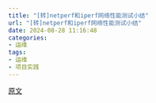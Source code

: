 ```yaml
---
title: "[转]netperf和iperf网络性能测试小结"
url: "[转]netperf和iperf网络性能测试小结"
date: 2024-08-28 11:16:48
categories:
- 运维
tags:
- 运维
- 项目实践
---
```


[原文](https://wsgzao.github.io/post/netperf/)

<!-- more -->

<!-- <body>
    <header>
      
<div>
		
			<div id="imglogo">
				<a href="/"><img src="/img/logo.png" alt="HelloDog" title="HelloDog"/></a>
			</div>
			
			<div id="textlogo">
				<h1 class="site-name"><a href="/" title="HelloDog">HelloDog</a></h1>
				<h2 class="blog-motto">Keep Calm and Carry On</h2>
			</div>
			<div class="navbar"><a class="navbutton navmobile" href="#" title="菜单">
			</a></div>
			<nav class="animated">
				<ul>
					<ul>
					 
						<li><a href="/">主页 | Home</a></li>
					
						<li><a href="/index/">索引 | Index</a></li>
					
						<li><a href="/archives/">归档 | Archives</a></li>
					
						<li><a href="/about/">简介 | About</a></li>
					
					<li>
 					
						<form class="search">
							<label>Search</label>
						<input type="text" id="search" class="st-default-search-input" name="q" size="30" placeholder="搜索"><br>
						</form>
					
					</li>
				</ul>
			</nav>			
</div>
    </header>
    <div id="container">
      <div id="main" class="post" itemscope itemprop="blogPost">
  
	<article itemprop="articleBody"> 
		<header class="article-info clearfix">
  <h1 itemprop="name">
    
      <a href="/post/netperf/" title="netperf和iperf网络性能测试小结" itemprop="url">netperf和iperf网络性能测试小结</a>
  </h1>
  <p class="article-author">By
       
		<a href="/about" title="wsgzao" target="_blank" itemprop="author">wsgzao</a>
		
  <p class="article-time">
    <time datetime="2019-06-27T06:59:49.000Z" itemprop="datePublished"> 发表于 2019-06-27</time>
    
  </p>
</header>
<blockquote>
<p>netperf和iperf网络性能测试小结</p>
</blockquote>
<h2 id="更新历史"><a href="#更新历史" class="headerlink" title="更新历史"></a>更新历史</h2><p>2019年06月27日 - 初稿</p>
<p>阅读原文 - <a href="https://wsgzao.github.io/post/netperf/">https://wsgzao.github.io/post/netperf/</a></p>
<p><strong>扩展阅读</strong></p>
<p>netperf - <a target="_blank" rel="noopener" href="https://github.com/HewlettPackard/netperf">https://github.com/HewlettPackard/netperf</a><br>iperf - <a target="_blank" rel="noopener" href="https://github.com/esnet/iperf">https://github.com/esnet/iperf</a></p>
<hr>
<h2 id="网络性能测量的五项指标"><a href="#网络性能测量的五项指标" class="headerlink" title="网络性能测量的五项指标"></a>网络性能测量的五项指标</h2><p>可用性（availability）<br>响应时间（response time）<br>网络利用率（network utilization）<br>网络吞吐量（network throughput）<br>网络带宽容量（network bandwidth capacity）</p>
<h3 id="可用性"><a href="#可用性" class="headerlink" title="可用性"></a>可用性</h3><p>测试网络性能的第一步是确定网络是否正常工作，最简单的方法是使用 ping 命令。通过向远端的机器发送 icmp echo request，并等待接收 icmp echo reply 来判断远端的机器是否连通，网络是否正常工作。</p>
<p>Ping 命令有非常丰富的命令选项，比如 -c 可以指定发送 echo request 的个数，-s 可以指定每次发送的 ping 包大小。</p>
<p>网络设备内部一般有多个缓冲池，不同的缓冲池使用不同的缓冲区大小，分别用来处理不同大小的分组（packet）。例如交换机中通常具有三种类型的包缓冲：一类针对小的分组，一类针对中等大小的分组，还有一类针对大的分组。为了测试这样的网络设备，测试工具必须要具有发送不同大小分组的能力。Ping 命令的 -s 就可以使用在这种场合。</p>
<h3 id="响应时间"><a href="#响应时间" class="headerlink" title="响应时间"></a>响应时间</h3><p>Ping 命令的 echo request&#x2F;reply 一次往返所花费时间就是响应时间。有很多因素会影响到响应时间，如网段的负荷，网络主机的负荷，广播风暴，工作不正常的网络设备等等。</p>
<p>在网络工作正常时，记录下正常的响应时间。当用户抱怨网络的反应时间慢时，就可以将现在的响应时间与正常的响应时间对比，如果两者差值的波动很大，就能说明网络设备存在故障。</p>
<h3 id="网络利用率"><a href="#网络利用率" class="headerlink" title="网络利用率"></a>网络利用率</h3><p>网络利用率是指网络被使用的时间占总时间（即被使用的时间 + 空闲的时间）的比例。比如，Ethernet 虽然是共享的，但同时却只能有一个报文在传输。因此在任一时刻，Ethernet 或者是 100% 的利用率，或者是 0% 的利用率。</p>
<p>计算一个网段的网络利用率相对比较容易，但是确定一个网络的利用率就比较复杂。因此，网络测试工具一般使用网络吞吐量和网络带宽容量来确定网络中两个节点之间的性能。</p>
<h3 id="网络吞吐量"><a href="#网络吞吐量" class="headerlink" title="网络吞吐量"></a>网络吞吐量</h3><p>网络吞吐量是指在某个时刻，在网络中的两个节点之间，提供给网络应用的剩余带宽。</p>
<p>网络吞吐量可以帮助寻找网络路径中的瓶颈。比如，即使 client 和 server 都被分别连接到各自的 100M Ethernet 上，但是如果这两个 100M 的 Ethernet 被 10M 的 Ethernet 连接起来，那么 10M 的 Ethernet 就是网络的瓶颈。</p>
<p>网络吞吐量非常依赖于当前的网络负载情况。因此，为了得到正确的网络吞吐量，最好在不同时间（一天中的不同时刻，或者一周中不同的天）分别进行测试，只有这样才能得到对网络吞吐量的全面认识。</p>
<p>有些网络应用程序在开发过程的测试中能够正常运行，但是到实际的网络环境中却无法正常工作（由于没有足够的网络吞吐量）。这是因为测试只是在空闲的网络环境中，没有考虑到实际的网络环境中还存在着其它的各种网络流量。所以，网络吞吐量定义为剩余带宽是有实际意义的。</p>
<h3 id="网络带宽容量"><a href="#网络带宽容量" class="headerlink" title="网络带宽容量"></a>网络带宽容量</h3><p>与网络吞吐量不同，网络带宽容量指的是在网络的两个节点之间的最大可用带宽。这是由组成网络的设备的能力所决定的。</p>
<p>测试网络带宽容量有两个困难之处：在网络存在其它网络流量的时候，如何得知网络的最大可用带宽；在测试过程中，如何对现有的网络流量不造成影响。网络测试工具一般采用 packet pairs 和 packet trains 技术来克服这样的困难。</p>
<h3 id="收集网络性能数据的方式"><a href="#收集网络性能数据的方式" class="headerlink" title="收集网络性能数据的方式"></a>收集网络性能数据的方式</h3><p>当确定了网络性能的测试指标以后，就需要使用网络测试工具收集相应的性能数据，分别有三种从网络获取数据的方式：</p>
<ol>
<li>通过 snmp 协议直接到网络设备中获取，如 net-snmp 工具</li>
<li>侦听相关的网络性能数据，典型的工具是 tcpdump</li>
<li>自行产生相应的测试数据，即本文中介绍的 iperf、netperf 等工具</li>
</ol>
<h2 id="Netperf"><a href="#Netperf" class="headerlink" title="Netperf"></a>Netperf</h2><p>Netperf 是一种网络性能的测量工具，主要针对基于 TCP 或 UDP 的传输。Netperf 根据应用的不同，可以进行不同模式的网络性能测试，即批量数据传输（bulk data transfer）模式和请求 &#x2F; 应答（request&#x2F;reponse）模式。</p>
<table>
<thead>
<tr>
<th>参数</th>
<th>说明</th>
</tr>
</thead>
<tbody><tr>
<td>-H host</td>
<td>指定远端运行 netserver 的 server IP 地址</td>
</tr>
<tr>
<td>-l testlen</td>
<td>指定测试的时间长度 (秒)</td>
</tr>
<tr>
<td>-t testname</td>
<td>指定进行的测试类型 (TCP_STREAM，UDP_STREAM，TCP_RR，TCP_CRR，UDP_RR)</td>
</tr>
</tbody></table>
<p>可选参数有如下几个：</p>
<table>
<thead>
<tr>
<th>参数</th>
<th>说明</th>
</tr>
</thead>
<tbody><tr>
<td>-s size</td>
<td>设置本地系统的 socket 发送与接收缓冲大小</td>
</tr>
<tr>
<td>-S size</td>
<td>设置远端系统的 socket 发送与接收缓冲大小</td>
</tr>
<tr>
<td>-m size</td>
<td>设置本地系统发送测试分组的大小</td>
</tr>
<tr>
<td>-M size</td>
<td>设置远端系统接收测试分组的大小</td>
</tr>
<tr>
<td>-D</td>
<td>对本地与远端系统的 socket 设置 TCP_NODELAY 选项</td>
</tr>
<tr>
<td>-r req,resp</td>
<td>设置 request 和 reponse 分组的大小</td>
</tr>
</tbody></table>
<p><strong>实例：</strong></p>
<p>服务器端：</p>
<figure class="highlight plaintext"><table><tr><td class="gutter"><pre><span class="line">1</span><br><span class="line">2</span><br></pre></td><td class="code"><pre><span class="line">#./netserver</span><br><span class="line"></span><br></pre></td></tr></table></figure>

<p>客户端：</p>
<p><strong>1、批量 (bulk) 网络流量的性能</strong></p>
<p><strong>1）TCP_STREAM</strong></p>
<p>Netperf 缺省情况下进行 TCP 批量传输，即 - t TCP_STREAM。测试过程中，netperf 向 netserver 发送批量的 TCP 数据分组，以确定数据传输过程中的吞吐量：</p>
<figure class="highlight plaintext"><table><tr><td class="gutter"><pre><span class="line">1</span><br><span class="line">2</span><br><span class="line">3</span><br><span class="line">4</span><br><span class="line">5</span><br><span class="line">6</span><br><span class="line">7</span><br></pre></td><td class="code"><pre><span class="line">#./netperf -H 192.168.0.28 -l 60</span><br><span class="line">TCP STREAM TEST to 192.168.0.28</span><br><span class="line">Recv   Send    Send</span><br><span class="line">Socket Socket  Message  Elapsed</span><br><span class="line">Size   Size    Size     Time     Throughput</span><br><span class="line">bytes  bytes   bytes    secs.    10^6bits/sec</span><br><span class="line">87380  16384  16384    60.00      88.00</span><br></pre></td></tr></table></figure>

<p>从 netperf 的结果输出中，我们可以知道以下的一些信息：</p>
<ol>
<li>远端系统（即 server）使用大小为 87380 字节的 socket 接收缓冲</li>
<li>本地系统（即 client）使用大小为 16384 字节的 socket 发送缓冲</li>
<li>向远端系统发送的测试分组大小为 16384 字节</li>
<li>测试经历的时间为 60 秒</li>
<li>吞吐量的测试结果表明，TCP 带宽为 88Mbits &#x2F; 秒</li>
</ol>
<p>通过修改可选参数，并观察结果的变化，我们可以确定是什么因素影响了连接的吞吐量。例如，如果怀疑路由器由于缺乏足够的缓冲区空间，使得转发大的分组时存在问题，就可以增加测试分组（-m）的大小，以观察吞吐量的变化：</p>
<figure class="highlight plaintext"><table><tr><td class="gutter"><pre><span class="line">1</span><br><span class="line">2</span><br><span class="line">3</span><br><span class="line">4</span><br><span class="line">5</span><br><span class="line">6</span><br><span class="line">7</span><br></pre></td><td class="code"><pre><span class="line">#./netperf -H 192.168.0.28 -l 60 -- -m 2048</span><br><span class="line">TCP STREAM TEST to 192.168.0.28</span><br><span class="line">Recv   Send    Send</span><br><span class="line">Socket Socket  Message  Elapsed</span><br><span class="line">Size   Size    Size     Time     Throughput</span><br><span class="line">bytes  bytes   bytes    secs.    10^6bits/sec</span><br><span class="line">87380  16384   2048    60.00      87.62</span><br></pre></td></tr></table></figure>

<p>在这里，测试分组的大小减少到 2048 字节，而吞吐量却没有很大的变化（与前面例子中测试分组大小为 16K 字节相比）。相反，如果吞吐量有了较大的提升，则说明在网络中间的路由器确实存在缓冲区的问题。</p>
<p><strong>2）UDP_STREAM</strong></p>
<p>UDP_STREAM 用来测试进行 UDP 批量传输时的网络性能。需要特别注意的是，此时测试分组的大小不得大于 socket 的发送与接收缓冲大小，否则 netperf 会报出错提示：</p>
<figure class="highlight plaintext"><table><tr><td class="gutter"><pre><span class="line">1</span><br><span class="line">2</span><br><span class="line">3</span><br></pre></td><td class="code"><pre><span class="line">#./netperf -t UDP_STREAM -H 192.168.0.28 -l 60</span><br><span class="line">UDP UNIDIRECTIONAL SEND TEST to 192.168.0.28</span><br><span class="line">udp_send: data send error: Message too long</span><br></pre></td></tr></table></figure>

<p>为了避免这样的情况，可以通过命令行参数限定测试分组的大小，或者增加 socket 的发送 &#x2F; 接收缓冲大小。UDP_STREAM 方式使用与 TCP_STREAM 方式相同的局部命令行参数，因此，这里可以使用 - m 来修改测试中使用分组的大小：</p>
<figure class="highlight plaintext"><table><tr><td class="gutter"><pre><span class="line">1</span><br><span class="line">2</span><br><span class="line">3</span><br><span class="line">4</span><br><span class="line">5</span><br><span class="line">6</span><br><span class="line">7</span><br></pre></td><td class="code"><pre><span class="line">#./netperf -t UDP_STREAM -H 192.168.0.28 -- -m 1024</span><br><span class="line">UDP UNIDIRECTIONAL SEND TEST to 192.168.0.28</span><br><span class="line">Socket  Message  Elapsed      Messages</span><br><span class="line">Size    Size     Time         Okay Errors   Throughput</span><br><span class="line">bytes   bytes    secs            #      #   10^6bits/sec</span><br><span class="line">65535    1024    9.99        114127     0      93.55</span><br><span class="line">65535             9.99        114122            93.54</span><br></pre></td></tr></table></figure>

<p>UDP_STREAM 方式的结果中有两行测试数据<br>第一行显示的是本地系统的发送统计，这里的吞吐量表示 netperf 向本地 socket 发送分组的能力。但是，我们知道，UDP 是不可靠的传输协议，发送出去的分组数量不一定等于接收到的分组数量。</p>
<p>第二行显示的就是远端系统接收的情况，由于 client 与 server 直接连接在一起，而且网络中没有其它的流量，所以本地系统发送过去的分组几乎都被远端系统正确的接收了，远端系统的吞吐量也几乎等于本地系统的发送吞吐量。但是，在实际环境中，一般远端系统的 socket 缓冲大小不同于本地系统的 socket 缓冲区大小，而且由于 UDP 协议的不可靠性，远端系统的接收吞吐量要远远小于发送出去的吞吐量。</p>
<p><strong>2、请求 &#x2F; 应答 (request&#x2F;response) 网络流量的性能</strong></p>
<p>另一类常见的网络流量类型是应用在 client&#x2F;server 结构中的 request&#x2F;response 模式。在每次交易（transaction）中，client 向 server 发出小的查询分组，server 接收到请求，经处理后返回大的结果数据。</p>
<p><strong>1） TCP_RR</strong></p>
<p>TCP_RR 方式的测试对象是多次 TCP request 和 response 的交易过程，但是它们发生在同一个 TCP 连接中，这种模式常常出现在数据库应用中。数据库的 client 程序与 server 程序建立一个 TCP 连接以后，就在这个连接中传送数据库的多次交易过程。 用户可以通过 - r 参数来改变 request 和 response 分组的大小，进行更有实际意义的测试：</p>
<figure class="highlight plaintext"><table><tr><td class="gutter"><pre><span class="line">1</span><br><span class="line">2</span><br><span class="line">3</span><br><span class="line">4</span><br><span class="line">5</span><br><span class="line">6</span><br><span class="line">7</span><br><span class="line">8</span><br></pre></td><td class="code"><pre><span class="line">#./netperf -t TCP_RR -H 192.168.0.28 -- -r 32,1024</span><br><span class="line">TCP REQUEST/RESPONSE TEST to 192.168.0.28</span><br><span class="line">Local /Remote</span><br><span class="line">Socket Size   Request  Resp.   Elapsed  Trans.</span><br><span class="line">Send   Recv   Size     Size    Time     Rate</span><br><span class="line">bytes  Bytes  bytes    bytes   secs.    per sec</span><br><span class="line">16384  87380  32       1024    10.00    4945.97</span><br><span class="line">16384  87380</span><br></pre></td></tr></table></figure>

<p>从结果中可以看出，增加 request&#x2F;reponse 分组的大小，会导致交易率明显的下降。<br>注：相对于实际的系统，这里交易率的计算没有充分考虑到交易过程中的应用程序处理时延，因此结果往往会高于实际情况</p>
<p><strong>2） TCP_CRR</strong></p>
<p>与 TCP_RR 不同，TCP_CRR 为每次交易建立一个新的 TCP 连接。最典型的应用就是 HTTP，每次 HTTP 交易是在一条单独的 TCP 连接中进行的。因此，由于需要不停地建立新的 TCP 连接，并且在交易结束后拆除 TCP 连接，交易率一定会受到很大的影响。</p>
<figure class="highlight plaintext"><table><tr><td class="gutter"><pre><span class="line">1</span><br><span class="line">2</span><br><span class="line">3</span><br><span class="line">4</span><br><span class="line">5</span><br><span class="line">6</span><br><span class="line">7</span><br><span class="line">8</span><br></pre></td><td class="code"><pre><span class="line">#./netperf -t TCP_CRR -H 192.168.0.28</span><br><span class="line">TCP Connect/Request/Response TEST to 192.168.0.28</span><br><span class="line">Local /Remote</span><br><span class="line">Socket Size   Request  Resp.   Elapsed  Trans.</span><br><span class="line">Send   Recv   Size     Size    Time     Rate</span><br><span class="line">bytes  Bytes  bytes    bytes   secs.    per sec</span><br><span class="line">131070 131070 1        1       9.99     2662.20</span><br><span class="line">16384  87380</span><br></pre></td></tr></table></figure>

<p>即使是使用一个字节的 request&#x2F;response 分组，交易率也明显的降低了，只有 2662.20 次 &#x2F; 秒。</p>
<p><strong>3） UDP_RR</strong></p>
<p>UDP_RR 方式使用 UDP 分组进行 request&#x2F;response 的交易过程。由于没有 TCP 连接所带来的负担，所以我们推测交易率一定会有相应的提升。</p>
<figure class="highlight plaintext"><table><tr><td class="gutter"><pre><span class="line">1</span><br><span class="line">2</span><br><span class="line">3</span><br><span class="line">4</span><br><span class="line">5</span><br><span class="line">6</span><br><span class="line">7</span><br><span class="line">8</span><br></pre></td><td class="code"><pre><span class="line">#./netperf -t UDP_RR -H 192.168.0.28</span><br><span class="line">UDP REQUEST/RESPONSE TEST to 192.168.0.28</span><br><span class="line">Local /Remote</span><br><span class="line">Socket Size   Request  Resp.   Elapsed  Trans.</span><br><span class="line">Send   Recv   Size     Size    Time     Rate</span><br><span class="line">bytes  Bytes  bytes    bytes   secs.    per sec</span><br><span class="line">65535  65535  1        1       9.99     10141.16</span><br><span class="line">65535  65535</span><br></pre></td></tr></table></figure>

<p>结果证实了我们的推测，交易率为 10141.16 次 &#x2F; 秒，高过 TCP_RR 的数值。不过，如果出现了相反的结果，即交易率反而降低了，也不需要担心，因为这说明了在网络中，路由器或其它的网络设备对 UDP 采用了与 TCP 不同的缓冲区空间和处理技术。</p>
<h2 id="iperf"><a href="#iperf" class="headerlink" title="iperf"></a>iperf</h2><p>iperf 是一个网络性能测试工具。iperf 可以测试最大 TCP 和 UDP 带宽性能，具有多种参数和 UDP 特性，可以根据需要调整，可以报告带宽、延迟抖动和数据包丢失。<br>0<br><strong>客户端与服务器共用选项</strong></p>
<table>
<thead>
<tr>
<th>命令行选项</th>
<th>描述</th>
</tr>
</thead>
<tbody><tr>
<td>-u</td>
<td>–udp：使用 UDP 方式而不是 TCP 方式。需要客户端与服务器端同时使用此参数。</td>
</tr>
<tr>
<td>-p</td>
<td>–port : 设置端口，与服务器端的监听端口一致。默认是 5001 端口。</td>
</tr>
<tr>
<td>-l</td>
<td>–len : 设置读写缓冲区的长度。TCP 方式默认为 8KB，UDP 方式默认为 1470 字节。</td>
</tr>
<tr>
<td>-w</td>
<td>–window : 设置套接字缓冲区为指定大小。对于 TCP 方式，此设置为 TCP 窗口大小。对于 UDP 方式，此设置为接受 UDP 数据包的缓冲区大小，限制可以接受数据包的最大值。</td>
</tr>
<tr>
<td>-m</td>
<td>–print_mss : 输出 TCP MSS 值（通过 TCP_MAXSEG 支持）。MSS 值一般比 MTU 值小 40 字节。通常情况</td>
</tr>
</tbody></table>
<p><strong>服务器端专用选项</strong></p>
<table>
<thead>
<tr>
<th>命令行选项</th>
<th>描述</th>
</tr>
</thead>
<tbody><tr>
<td>-s</td>
<td>–server : iperf 服务器模式</td>
</tr>
<tr>
<td>-c</td>
<td>–client host : 如果 iperf 运行在服务器模式，并且用 - c 参数指定一个主机，那么 iperf 将只接受指定主机的连接。此参数不能工作于 UDP 模式。</td>
</tr>
<tr>
<td>-P</td>
<td>–parallel： 服务器关闭之前保持的连接数。默认是 0，这意味着永远接受连接。</td>
</tr>
</tbody></table>
<p><strong>客户端端专用选项</strong></p>
<table>
<thead>
<tr>
<th>命令行选项</th>
<th>描述</th>
</tr>
</thead>
<tbody><tr>
<td>-c</td>
<td>–client host ： 运行 iperf 的客户端模式，连接到指定的 iperf 服务器端。</td>
</tr>
<tr>
<td>-b</td>
<td>–bandwidth ：UDP 模式使用的带宽，必须配合 - u 参数，默认值是 1 Mbit&#x2F;sec。</td>
</tr>
<tr>
<td>-d</td>
<td>–dualtest ： 运行双测试模式。这将使服务器端反向连接到客户端，使用 - L 参数中指定的端口（或默认使用客户端连接到服务器端的端口）。这些在操作的同时就立即完成了。如果你想要一个交互的测试，请尝试 - r 参数。</td>
</tr>
<tr>
<td>-r</td>
<td>–tradeoff ： 往复测试模式。当客户端到服务器端的测试结束时，服务器端通过 - l 选项指定的端口（或默认为客户端连接到服务器端的端口），反向连接至客户端。当客户端连接终止时，反向连接随即开始。如果需要同时进行双向测试，请尝试 - d 参数。</td>
</tr>
<tr>
<td>-L</td>
<td>–listenport ： 指指定服务端反向连接到客户端时使用的端口。默认使用客户端连接至服务端的端口。</td>
</tr>
<tr>
<td>-t</td>
<td>–time ： 设置传输的总时间。iperf 在指定的时间内，重复的发送指定长度的数据包。默认是 10 秒钟。</td>
</tr>
<tr>
<td>-P</td>
<td>–parallel： 线程数。指定客户端与服务端之间使用的线程数。默认是 1 线程。需要客户端与服务器端同时使用此参数。</td>
</tr>
</tbody></table>
<h3 id="实例"><a href="#实例" class="headerlink" title="实例"></a>实例</h3><p>带宽测试通常采用 UDP 模式，因为能测出极限带宽、时延抖动、丢包率。在进行测试时，首先以链路理论带宽作为数据发送速率进行测试，例如，从客户端到服务器之间的链路的理论带宽为 100Mbps，先用 - b 100M 进行测试，然后根据测试结果（包括实际带宽，时延抖动和丢包率），再以实际带宽作为数据发送速率进行测试，会发现时延抖动和丢包率比第一次好很多，重复测试几次，就能得出稳定的实际带宽。</p>
<p><strong>UDP 模式</strong></p>
<p>服务器端：</p>
<figure class="highlight plaintext"><table><tr><td class="gutter"><pre><span class="line">1</span><br><span class="line">2</span><br></pre></td><td class="code"><pre><span class="line">iperf -u -s</span><br><span class="line"></span><br></pre></td></tr></table></figure>

<p>客户端：</p>
<figure class="highlight plaintext"><table><tr><td class="gutter"><pre><span class="line">1</span><br><span class="line">2</span><br><span class="line">3</span><br><span class="line">4</span><br><span class="line">5</span><br><span class="line">6</span><br><span class="line">7</span><br><span class="line">8</span><br><span class="line">9</span><br></pre></td><td class="code"><pre><span class="line">/*在udp模式下，以100Mbps为数据发送速率，客户端到服务器192.168.1.1上传带宽测试，测试时间为60秒*/</span><br><span class="line">iperf -u -c 192.168.1.1 -b 100M -t 60</span><br><span class="line"></span><br><span class="line">/*客户端以5Mbps为数据发送速率,同时向服务器端发起30个连接线程*/</span><br><span class="line">iperf -u -c 192.168.1.1 -b 5M -P 30 -t 60</span><br><span class="line"></span><br><span class="line">/*以100M为数据发送速率，进行上下行带宽测试,-L参数指定本端双测试监听的端口*/</span><br><span class="line">iperf -u -c 192.168.1.1 -b 100M -d -t 60 -L 30000</span><br><span class="line"></span><br></pre></td></tr></table></figure>

<p><strong>TCP 模式</strong></p>
<p>服务器端：</p>
<figure class="highlight plaintext"><table><tr><td class="gutter"><pre><span class="line">1</span><br></pre></td><td class="code"><pre><span class="line">iperf -s</span><br></pre></td></tr></table></figure>

<p>客户端：</p>
<figure class="highlight plaintext"><table><tr><td class="gutter"><pre><span class="line">1</span><br><span class="line">2</span><br><span class="line">3</span><br><span class="line">4</span><br><span class="line">5</span><br><span class="line">6</span><br><span class="line">7</span><br><span class="line">8</span><br><span class="line">9</span><br><span class="line">10</span><br><span class="line">11</span><br><span class="line">12</span><br><span class="line">13</span><br><span class="line">14</span><br><span class="line">15</span><br><span class="line">16</span><br><span class="line">17</span><br><span class="line">18</span><br><span class="line">19</span><br><span class="line">20</span><br><span class="line">21</span><br></pre></td><td class="code"><pre><span class="line">/*在tcp模式下，客户端到服务器192.168.1.1上传带宽测试，测试时间为60秒*/</span><br><span class="line">iperf -c 192.168.1.1 -t 60</span><br><span class="line"></span><br><span class="line">/*进行上下行带宽测试*/</span><br><span class="line">iperf -c 192.168.1.1 -d -t 60</span><br><span class="line"></span><br><span class="line">/*测试单线程TCP*/</span><br><span class="line">iperf –c 192.168.1.1 –p 12345 –i 1 –t 10 –w 20K</span><br><span class="line"></span><br><span class="line">-c：客户端模式，后接服务器ip</span><br><span class="line">-p：后接服务端监听的端口</span><br><span class="line">-i：设置带宽报告的时间间隔，单位为秒</span><br><span class="line">-t：设置测试的时长，单位为秒</span><br><span class="line">-w：设置tcp窗口大小，一般可以不用设置，默认即可</span><br><span class="line"></span><br><span class="line">对应服务器端：</span><br><span class="line">iperf –s –p 12345 –i 1 –t 10 –m -y</span><br><span class="line"></span><br><span class="line">/*测试多线程TCP: 客户端同时向服务器端发起30个连接线程*/</span><br><span class="line">iperf -c 192.168.1.1 -P 30 -t 60</span><br><span class="line"></span><br></pre></td></tr></table></figure>

<p>发包完成后，可以通过 ifconfig ethx 和 ethtool -S ethx 查看对应收发包情况，确定发包数、包长、是否丢包等。</p>
<h2 id="Netperf-测试实践"><a href="#Netperf-测试实践" class="headerlink" title="Netperf 测试实践"></a>Netperf 测试实践</h2><figure class="highlight bash"><table><tr><td class="gutter"><pre><span class="line">1</span><br><span class="line">2</span><br><span class="line">3</span><br><span class="line">4</span><br><span class="line">5</span><br><span class="line">6</span><br><span class="line">7</span><br><span class="line">8</span><br><span class="line">9</span><br><span class="line">10</span><br><span class="line">11</span><br><span class="line">12</span><br><span class="line">13</span><br><span class="line">14</span><br><span class="line">15</span><br><span class="line">16</span><br><span class="line">17</span><br><span class="line">18</span><br><span class="line">19</span><br><span class="line">20</span><br><span class="line">21</span><br><span class="line">22</span><br><span class="line">23</span><br><span class="line">24</span><br><span class="line">25</span><br><span class="line">26</span><br><span class="line">27</span><br><span class="line">28</span><br><span class="line">29</span><br><span class="line">30</span><br><span class="line">31</span><br></pre></td><td class="code"><pre><span class="line"><span class="comment"># install netperf</span></span><br><span class="line">wget -c <span class="string">&quot;https://codeload.github.com/HewlettPackard/netperf/tar.gz/netperf-2.7.0&quot;</span> -O netperf-2.7.0.tar.gz</span><br><span class="line">tar -zxvf netperf-2.7.0.tar.gz</span><br><span class="line"><span class="built_in">cd</span> netperf-netperf-2.7.0</span><br><span class="line">./configure &amp;&amp; make &amp;&amp; make install</span><br><span class="line"></span><br><span class="line"><span class="comment"># add path</span></span><br><span class="line">vim ~/.bash_profile</span><br><span class="line">PATH=<span class="variable">$PATH</span>:/usr/local/bin/</span><br><span class="line"></span><br><span class="line"><span class="built_in">source</span> ~/.bash_profile</span><br><span class="line"></span><br><span class="line"><span class="comment"># test</span></span><br><span class="line"><span class="built_in">cd</span> src</span><br><span class="line">netperf -h</span><br><span class="line">netserver -h</span><br><span class="line"></span><br><span class="line"><span class="comment"># server</span></span><br><span class="line">netserver -4 -p 7777</span><br><span class="line">ps -ef | grep netserver</span><br><span class="line"></span><br><span class="line"><span class="comment"># client</span></span><br><span class="line">netperf -H 10.71.14.122 -p 7777 -l 60</span><br><span class="line"></span><br><span class="line">netperf -t TCP_RR -H 10.71.14.122 -p 7777 -c -C -l 60</span><br><span class="line">netperf -t TCP_RR -H 10.71.14.122 -p 7777 -c -C -l 60 -- -r256,256</span><br><span class="line"></span><br><span class="line"><span class="comment"># check result</span></span><br><span class="line">bmon</span><br><span class="line">mpstat -P ALL 2</span><br><span class="line"></span><br></pre></td></tr></table></figure>



<h2 id="参考文章"><a href="#参考文章" class="headerlink" title="参考文章"></a>参考文章</h2><p><a target="_blank" rel="noopener" href="https://www.ibm.com/developerworks/cn/linux/l-netperf/">netperf 与网络性能测量</a><br><a target="_blank" rel="noopener" href="https://www.alibabacloud.com/help/zh/faq-detail/55757.htm">网络性能测试方法</a></p>
  
	</div>
		<footer class="article-footer clearfix">
<div class="article-catetags">

<div class="article-categories">
  <span></span>
  <a class="article-category-link" href="/categories/%E5%AD%A6%E4%B9%A0-Study/">学习 | Study</a>
</div>


</div>



	<div class="article-share" id="share">
	
	  <div data-url="https://wsgzao.github.io/post/netperf/" data-title="netperf和iperf网络性能测试小结 | HelloDog" data-tsina="" class="share clearfix">
	  </div>
	
	</div>


</footer>

   	       
	</article>
	
<nav class="article-nav clearfix">
 
 <div class="prev" >
 <a href="/post/mpstat/" title="mpstat使用介绍和输出参数详解">
  <strong>上一篇：</strong><br/>
  <span>
  mpstat使用介绍和输出参数详解</span>
</a>
</div>


<div class="next">
<a href="/post/sre-vs-devops/"  title="SRE和DevOps">
 <strong>下一篇：</strong><br/> 
 <span>SRE和DevOps
</span>
</a>
</div>

</nav>

	

<section id="comments" class="comment">
  <div id="disqus_thread">
    <noscript>Please enable JavaScript to view the <a target="_blank" rel="noopener" href="//disqus.com/?ref_noscript">comments powered by Disqus.</a></noscript>
  </div>
</section>



</div>  
      <div class="openaside"><a class="navbutton" href="#" title="显示侧边栏"></a></div>

  <div id="toc" class="toc-aside">
  <strong class="toc-title">文章目录</strong>
 
 <ol class="toc"><li class="toc-item toc-level-2"><a class="toc-link" href="#%E5%89%8D%E8%A8%80"><span class="toc-number">1.</span> <span class="toc-text">前言</span></a></li><li class="toc-item toc-level-2"><a class="toc-link" href="#%E6%9B%B4%E6%96%B0%E5%8E%86%E5%8F%B2"><span class="toc-number">2.</span> <span class="toc-text">更新历史</span></a></li><li class="toc-item toc-level-2"><a class="toc-link" href="#%E7%BD%91%E7%BB%9C%E6%80%A7%E8%83%BD%E6%B5%8B%E9%87%8F%E7%9A%84%E4%BA%94%E9%A1%B9%E6%8C%87%E6%A0%87"><span class="toc-number">3.</span> <span class="toc-text">网络性能测量的五项指标</span></a><ol class="toc-child"><li class="toc-item toc-level-3"><a class="toc-link" href="#%E5%8F%AF%E7%94%A8%E6%80%A7"><span class="toc-number">3.1.</span> <span class="toc-text">可用性</span></a></li><li class="toc-item toc-level-3"><a class="toc-link" href="#%E5%93%8D%E5%BA%94%E6%97%B6%E9%97%B4"><span class="toc-number">3.2.</span> <span class="toc-text">响应时间</span></a></li><li class="toc-item toc-level-3"><a class="toc-link" href="#%E7%BD%91%E7%BB%9C%E5%88%A9%E7%94%A8%E7%8E%87"><span class="toc-number">3.3.</span> <span class="toc-text">网络利用率</span></a></li><li class="toc-item toc-level-3"><a class="toc-link" href="#%E7%BD%91%E7%BB%9C%E5%90%9E%E5%90%90%E9%87%8F"><span class="toc-number">3.4.</span> <span class="toc-text">网络吞吐量</span></a></li><li class="toc-item toc-level-3"><a class="toc-link" href="#%E7%BD%91%E7%BB%9C%E5%B8%A6%E5%AE%BD%E5%AE%B9%E9%87%8F"><span class="toc-number">3.5.</span> <span class="toc-text">网络带宽容量</span></a></li><li class="toc-item toc-level-3"><a class="toc-link" href="#%E6%94%B6%E9%9B%86%E7%BD%91%E7%BB%9C%E6%80%A7%E8%83%BD%E6%95%B0%E6%8D%AE%E7%9A%84%E6%96%B9%E5%BC%8F"><span class="toc-number">3.6.</span> <span class="toc-text">收集网络性能数据的方式</span></a></li></ol></li><li class="toc-item toc-level-2"><a class="toc-link" href="#Netperf"><span class="toc-number">4.</span> <span class="toc-text">Netperf</span></a></li><li class="toc-item toc-level-2"><a class="toc-link" href="#iperf"><span class="toc-number">5.</span> <span class="toc-text">iperf</span></a><ol class="toc-child"><li class="toc-item toc-level-3"><a class="toc-link" href="#%E5%AE%9E%E4%BE%8B"><span class="toc-number">5.1.</span> <span class="toc-text">实例</span></a></li></ol></li><li class="toc-item toc-level-2"><a class="toc-link" href="#Netperf-%E6%B5%8B%E8%AF%95%E5%AE%9E%E8%B7%B5"><span class="toc-number">6.</span> <span class="toc-text">Netperf 测试实践</span></a></li><li class="toc-item toc-level-2"><a class="toc-link" href="#%E5%8F%82%E8%80%83%E6%96%87%E7%AB%A0"><span class="toc-number">7.</span> <span class="toc-text">参考文章</span></a></li></ol>
 
  </div>

<div id="asidepart">
<div class="closeaside"><a class="closebutton" href="#" title="隐藏侧边栏"></a></div>
<aside class="clearfix">

  
<div class="github-card">
<p class="asidetitle">Github 名片</p>
<div class="github-card" data-github="wsgzao" data-theme="medium"></div>
<script type="text/javascript" src="//lab.lepture.com/github-cards/widget.js" ></script>
</div>



  
<div class="categorieslist">
	<p class="asidetitle">分类</p>
		<ul>
		
		  
			<li><a href="/categories/Hexo/" title="Hexo">Hexo<sup>6</sup></a></li>
		  
		
		  
			<li><a href="/categories/学习-Study/" title="学习 | Study">学习 | Study<sup>195</sup></a></li>
		  
		
		  
			<li><a href="/categories/生活-Life/" title="生活 | Life">生活 | Life<sup>30</sup></a></li>
		  
		
		  
			<li><a href="/categories/软件-Soft/" title="软件 | Soft">软件 | Soft<sup>5</sup></a></li>
		  
		
		</ul>
</div>


  <div class="linkslist">
  <p class="asidetitle">友情链接</p>
    <ul>
        
          <li>
            
            	<a href="http://wuchong.me" target="_blank" title="Jark&#39;s Blog">Jark&#39;s Blog</a>
            
          </li>
        
          <li>
            
            	<a href="https://www.linkedin.com/in/aowang" target="_blank" title="LinkedIn">LinkedIn</a>
            
          </li>
        
    </ul>
</div>

  <div class="rsspart">
	<a href="/atom.xml" target="_blank" title="rss">RSS 订阅</a>
</div>

</aside>
</div>
    </div>
    <footer><div id="footer" >
	
	<div class="line">
		<span></span>
		<div class="author"></div>
	</div>
	
	
	<section class="info">
		<p> Hello, I&#39;m OX. This is my blog on GitHub. <br/>
			Keep Calm and Carry On.</p>
	</section>
	 
	<div class="social-font" class="clearfix">
		
		
		<a href="https://github.com/wsgzao" target="_blank" class="icon-github" title="github"></a>
		
		
		
		
		
		<a href="https://www.linkedin.com/in/aowang" target="_blank" class="icon-linkedin" title="linkedin"></a>
		
		
		
		
		
	</div>
			
		

		<p class="copyright">
		Powered by <a href="http://hexo.io" target="_blank" title="hexo">hexo</a> and Theme by <a href="https://github.com/wuchong/jacman" target="_blank" title="Jacman">Jacman</a> © 2024 
		
		<a href="/about" target="_blank" title="wsgzao">wsgzao</a>
		
		
		</p>
</div>
</footer>
  </body> -->